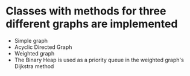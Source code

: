 ﻿# Classes with methods for three different graphs are implemented
 - Simple graph
 - Acyclic Directed Graph
 - Weighted graph
 - The Binary Heap is used as a priority queue in the weighted graph's Dijkstra method
